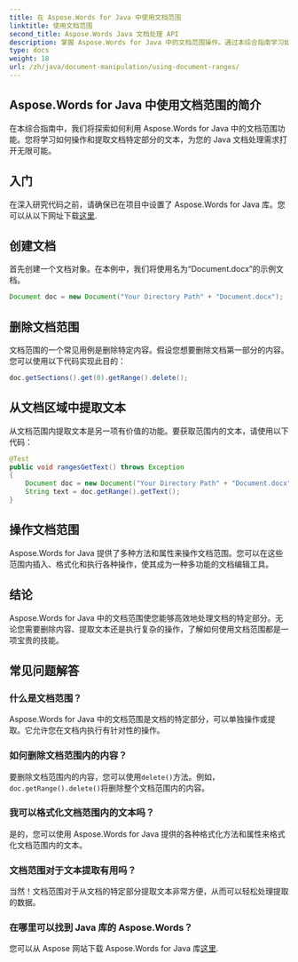 ```yaml
---
title: 在 Aspose.Words for Java 中使用文档范围
linktitle: 使用文档范围
second_title: Aspose.Words Java 文档处理 API
description: 掌握 Aspose.Words for Java 中的文档范围操作。通过本综合指南学习如何删除、提取和格式化文本。
type: docs
weight: 18
url: /zh/java/document-manipulation/using-document-ranges/
---
```


## Aspose.Words for Java 中使用文档范围的简介

在本综合指南中，我们将探索如何利用 Aspose.Words for Java 中的文档范围功能。您将学习如何操作和提取文档特定部分的文本，为您的 Java 文档处理需求打开无限可能。

## 入门

在深入研究代码之前，请确保已在项目中设置了 Aspose.Words for Java 库。您可以从以下网址下载[这里](https://releases.aspose.com/words/java/).

## 创建文档

首先创建一个文档对象。在本例中，我们将使用名为“Document.docx”的示例文档。

```java
Document doc = new Document("Your Directory Path" + "Document.docx");
```

## 删除文档范围

文档范围的一个常见用例是删除特定内容。假设您想要删除文档第一部分的内容。您可以使用以下代码实现此目的：

```java
doc.getSections().get(0).getRange().delete();
```

## 从文档区域中提取文本

从文档范围内提取文本是另一项有价值的功能。要获取范围内的文本，请使用以下代码：

```java
@Test
public void rangesGetText() throws Exception
{
    Document doc = new Document("Your Directory Path" + "Document.docx");
    String text = doc.getRange().getText();
}
```

## 操作文档范围

Aspose.Words for Java 提供了多种方法和属性来操作文档范围。您可以在这些范围内插入、格式化和执行各种操作，使其成为一种多功能的文档编辑工具。

## 结论

Aspose.Words for Java 中的文档范围使您能够高效地处理文档的特定部分。无论您需要删除内容、提取文本还是执行复杂的操作，了解如何使用文档范围都是一项宝贵的技能。

## 常见问题解答

### 什么是文档范围？

Aspose.Words for Java 中的文档范围是文档的特定部分，可以单独操作或提取。它允许您在文档内执行有针对性的操作。

### 如何删除文档范围内的内容？

要删除文档范围内的内容，您可以使用`delete()`方法。例如，`doc.getRange().delete()`将删除整个文档范围内的内容。

### 我可以格式化文档范围内的文本吗？

是的，您可以使用 Aspose.Words for Java 提供的各种格式化方法和属性来格式化文档范围内的文本。

### 文档范围对于文本提取有用吗？

当然！文档范围对于从文档的特定部分提取文本非常方便，从而可以轻松处理提取的数据。

### 在哪里可以找到 Java 库的 Aspose.Words？

您可以从 Aspose 网站下载 Aspose.Words for Java 库[这里](https://releases.aspose.com/words/java/).
